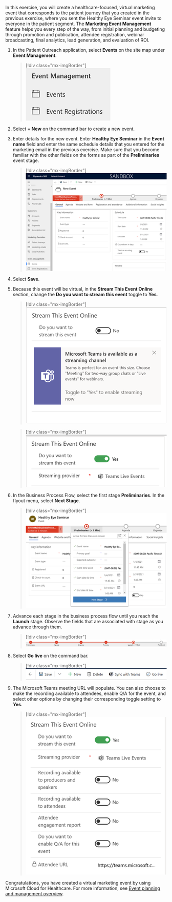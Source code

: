 In this exercise, you will create a healthcare-focused, virtual marketing event that corresponds to the patient journey that you created in the previous exercise, where you sent the Healthy Eye Seminar event invite to everyone in the patient segment. The **Marketing Event Management** feature helps you every step of the way, from initial planning and budgeting through promotion and publication, attendee registration, webinar broadcasting, final analytics, lead generation, and evaluation of ROI.

1.  In the Patient Outreach application, select **Events** on the site map under **Event Management**.

	> [!div class="mx-imgBorder"]
	> [![Screenshot of Events under Event Management navigation.](../media/events.png)](../media/events.png#lightbox)

1.  Select **+ New** on the command bar to create a new event.

1.  Enter details for the new event. Enter **Healthy Eye Seminar** in the **Event name** field and enter the same schedule details that you entered for the marketing email in the previous exercise. Make sure that you become familiar with the other fields on the forms as part of the **Preliminaries** event stage.

	> [!div class="mx-imgBorder"]
	> [![Screenshot of the Schedule section, showing the Time zone, Start date, and End date areas.](../media/schedule.png)](../media/schedule.png#lightbox)

1.  Select **Save**.

1.  Because this event will be virtual, in the **Stream This Event Online** section, change the **Do you want to stream this event** toggle to **Yes**.

	> [!div class="mx-imgBorder"]
	> [![Screenshot of the stream toggle.](../media/stream.png)](../media/stream.png#lightbox)

	> [!div class="mx-imgBorder"]
	> [![Screenshot of the stream toggle set to Yes.](../media/yes-stream.png)](../media/yes-stream.png#lightbox)

1.  In the Business Process Flow, select the first stage **Preliminaries**. In the flyout menu, select **Next Stage**.

	> [!div class="mx-imgBorder"]
	> [![Screenshot of the Next Stage button.](../media/next-stage.png)](../media/next-stage.png#lightbox)

1.  Advance each stage in the business process flow until you reach the **Launch** stage. Observe the fields that are associated with stage as you advance through them.

	> [!div class="mx-imgBorder"]
	> [![Screenshot of the Launch stage.](../media/launch.png)](../media/launch.png#lightbox)

1.  Select **Go live** on the command bar.

	> [!div class="mx-imgBorder"]
	> [![Screenshot of the Go live button on the command bar.](../media/go-live-command.png)](../media/go-live-command.png#lightbox)

1.  The Microsoft Teams meeting URL will populate. You can also choose to make the recording available to attendees, enable Q/A for the event, and select other options by changing their corresponding toggle setting to **Yes**.

	> [!div class="mx-imgBorder"]
	> [![Screenshot of the event stream details.](../media/event-details.png)](../media/event-details.png#lightbox)

Congratulations, you have created a virtual marketing event by using Microsoft Cloud for Healthcare. For more information, see [Event planning and management overview](/dynamics365/marketing/event-management/?azure-portal=true).

